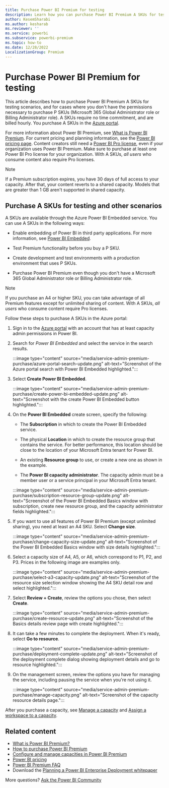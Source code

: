 ```yaml
---
title: Purchase Power BI Premium for testing
description: Learn how you can purchase Power BI Premium A SKUs for testing and when you don't have permission to purchase P SKUs.
author: KesemSharabi
ms.author: kesharab
ms.reviewer: ''
ms.service: powerbi
ms.subservice: powerbi-premium
ms.topic: how-to
ms.date: 12/28/2022
LocalizationGroup: Premium
---
```


# Purchase Power BI Premium for testing

This article describes how to purchase Power BI Premium A SKUs for testing scenarios, and for cases where you don't have the permissions necessary to purchase P SKUs (Microsoft 365 Global Administrator role or Billing Administrator role). A SKUs require no time commitment, and are billed hourly. You purchase A SKUs in the [Azure portal](https://portal.azure.com).

For more information about Power BI Premium, see [What is Power BI Premium](service-premium-what-is.md). For current pricing and planning information, see the [Power BI pricing page](https://powerbi.microsoft.com/pricing/). Content creators still need a [Power BI Pro license](service-admin-purchasing-power-bi-pro.md), even if your organization uses Power BI Premium. Make sure to purchase at least one Power BI Pro license for your organization. With A SKUs, _all users_ who consume content also require Pro licenses.

> [!NOTE]
> If a Premium subscription expires, you have 30 days of full access to your capacity. After that, your content reverts to a shared capacity. Models that are greater than 1 GB aren't supported in shared capacity.

## Purchase A SKUs for testing and other scenarios

A SKUs are available through the Azure Power BI Embedded service. You can use A SKUs in the following ways:

- Enable embedding of Power BI in third party applications. For more information, see [Power BI Embedded](../developer/embedded/embedded-analytics-power-bi.md).

- Test Premium functionality before you buy a P SKU.

- Create development and test environments with a production environment that uses P SKUs.

- Purchase Power BI Premium even though you don't have a Microsoft 365 Global Administrator role or Billing Administrator role.

> [!NOTE]
> If you purchase an A4 or higher SKU, you can take advantage of all Premium features except for unlimited sharing of content. With A SKUs, _all users_ who consume content require Pro licenses.

Follow these steps to purchase A SKUs in the Azure portal:

1. Sign in to the [Azure portal](https://portal.azure.com) with an account that has at least capacity admin permissions in Power BI.

1. Search for _Power BI Embedded_ and select the service in the search results.

    :::image type="content" source="media/service-admin-premium-purchase/azure-portal-search-update.png" alt-text="Screenshot of the Azure portal search with Power BI Embedded highlighted.":::

1. Select **Create Power BI Embedded**.

    :::image type="content" source="media/service-admin-premium-purchase/create-power-bi-embedded-update.png" alt-text="Screenshot with the create Power BI Embedded button highlighted.":::

1. On the **Power BI Embedded** create screen, specify the following:

    - The **Subscription** in which to create the Power BI Embedded service.

    - The physical **Location** in which to create the resource group that contains the service. For better performance, this location should be close to the location of your Microsoft Entra tenant for Power BI.

    - An existing **Resource group** to use, or create a new one as shown in the example.

    - The **Power BI capacity administrator**. The capacity admin must be a member user or a service principal in your Microsoft Entra tenant.

    :::image type="content" source="media/service-admin-premium-purchase/subscription-resource-group-update.png" alt-text="Screenshot of the Power BI Embedded Basics window with subscription, create new resource group, and the capacity administrator fields highlighted.":::

1. If you want to use all features of Power BI Premium (except unlimited sharing), you need at least an A4 SKU. Select **Change size**.

    :::image type="content" source="media/service-admin-premium-purchase/change-capacity-size-update.png" alt-text="Screenshot of the Power BI Embedded Basics window with size details highlighted.":::

1. Select a capacity size of A4, A5, or A6, which correspond to P1, P2, and P3. Prices in the following image are examples only.

    :::image type="content" source="media/service-admin-premium-purchase/select-a3-capacity-update.png" alt-text="Screenshot of the resource size selection window showing the A4 SKU detail row and select highlighted.":::

1. Select **Review + Create**, review the options you chose, then select **Create**.

    :::image type="content" source="media/service-admin-premium-purchase/create-resource-update.png" alt-text="Screenshot of the Basics details review page with create highlighted.":::

1. It can take a few minutes to complete the deployment. When it's ready, select **Go to resource**.

    :::image type="content" source="media/service-admin-premium-purchase/deployment-complete-update.png" alt-text="Screenshot of the deployment complete dialog showing deployment details and go to resource highlighted.":::

1. On the management screen, review the options you have for managing the service, including pausing the service when you're not using it.

    :::image type="content" source="media/service-admin-premium-purchase/manage-capacity.png" alt-text="Screenshot of the capacity resource details page.":::

After you purchase a capacity, see [Manage a capacity](service-admin-premium-manage.md#manage-capacity) and [Assign a workspace to a capacity](service-admin-premium-manage.md#assign-a-workspace-to-a-capacity).

## Related content

- [What is Power BI Premium?](service-premium-what-is.md)
- [How to purchase Power BI Premium](service-admin-premium-purchase.md)
- [Configure and manage capacities in Power BI Premium](service-admin-premium-manage.md)
- [Power BI pricing](https://powerbi.microsoft.com/pricing/)
- [Power BI Premium FAQ](service-premium-faq.yml)
- Download the [Planning a Power BI Enterprise Deployment whitepaper](https://aka.ms/pbienterprisedeploy)

More questions? [Ask the Power BI Community](https://community.powerbi.com/)
